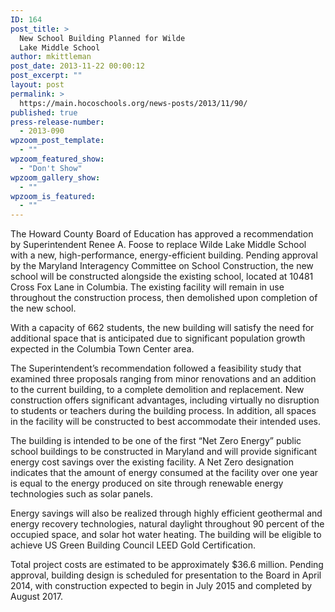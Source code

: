 ```yaml
---
ID: 164
post_title: >
  New School Building Planned for Wilde
  Lake Middle School
author: mkittleman
post_date: 2013-11-22 00:00:12
post_excerpt: ""
layout: post
permalink: >
  https://main.hocoschools.org/news-posts/2013/11/90/
published: true
press-release-number:
  - 2013-090
wpzoom_post_template:
  - ""
wpzoom_featured_show:
  - "Don't Show"
wpzoom_gallery_show:
  - ""
wpzoom_is_featured:
  - ""
---
```

The Howard County Board of Education has approved a recommendation by Superintendent Renee A. Foose to replace Wilde Lake Middle School with a new, high-performance, energy-efficient building. Pending approval by the Maryland Interagency Committee on School Construction, the new school will be constructed alongside the existing school, located at 10481 Cross Fox Lane in Columbia. The existing facility will remain in use throughout the construction process, then demolished upon completion of the new school.

With a capacity of 662 students, the new building will satisfy the need for additional space that is anticipated due to significant population growth expected in the Columbia Town Center area.

The Superintendent’s recommendation followed a feasibility study that examined three proposals ranging from minor renovations and an addition to the current building, to a complete demolition and replacement. New construction offers significant advantages, including virtually no disruption to students or teachers during the building process. In addition, all spaces in the facility will be constructed to best accommodate their intended uses.

The building is intended to be one of the first “Net Zero Energy” public school buildings to be constructed in Maryland and will provide significant energy cost savings over the existing facility. A Net Zero designation indicates that the amount of energy consumed at the facility over one year is equal to the energy produced on site through renewable energy technologies such as solar panels.

Energy savings will also be realized through highly efficient geothermal and energy recovery technologies, natural daylight throughout 90 percent of the occupied space, and solar hot water heating. The building will be eligible to achieve US Green Building Council LEED Gold Certification.

Total project costs are estimated to be approximately $36.6 million. Pending approval, building design is scheduled for presentation to the Board in April 2014, with construction expected to begin in July 2015 and completed by August 2017.